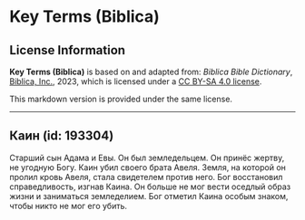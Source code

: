 # Key Terms (Biblica)

## License Information

**Key Terms (Biblica)** is based on and adapted from: _Biblica Bible Dictionary_, [Biblica, Inc.](https://www.biblica.com/), 2023, which is licensed under a [CC BY-SA 4.0 license](https://creativecommons.org/licenses/by-sa/4.0/legalcode.en).

This markdown version is provided under the same license.



--------------------------------

## Каин (id: 193304)

Старший сын Адама и Евы. Он был земледельцем. Он принёс жертву, не угодную Богу. Каин убил своего брата Авеля. Земля, на которой он пролил кровь Авеля, стала свидетелем против него. Бог восстановил справедливость, изгнав Каина. Он больше не мог вести оседлый образ жизни и заниматься земледелием. Бог отметил Каина особым знаком, чтобы никто не мог его убить. 


